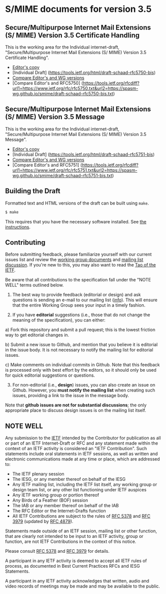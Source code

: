 # S/MIME documents for version 3.5

##  Secure/Multipurpose Internet Mail Extensions (S/ MIME) Version 3.5 Certificate Handling
This is the working area for the Individual internet-draft, "Secure/Multipurpose Internet Mail Extensions (S/ MIME) Version 3.5 Certificate Handling".

* [Editor's copy](https://spasm-wg.github.io/smime/draft-schaad-rfc5750-bis.html)
* [Individual Draft] (https://tools.ietf.org/html/draft-schaad-rfc5750-bis)
* [Compare Editor's and WG versions](https://tools.ietf.org/rfcdiff?url1=https://www.ietf.org/id/draft-schaad-rfc5750-bis&url2=https://spasm-wg.github.io/smime/draft-schaad-rfc5750-bis.txt)
* [Compare Editor's and RFC5750] (https://tools.ietf.org/rfcdiff?url1=https://www.ietf.org/rfc/rfc5750.txt&url2=https://spasm-wg.github.io/smime/draft-schaad-rfc5750-bis.txt)


##  Secure/Multipurpose Internet Mail Extensions (S/ MIME) Version 3.5 Message

This is the working area for the Individual internet-draft, "Secure/Multipurpose Internet Mail Extensions (S/ MIME) Version 3.5 Message".

* [Editor's copy](https://spasm-wg.github.io/smime/draft-schaad-rfc5751-bis.html)
* [Individual Draft] (https://tools.ietf.org/html/draft-schaad-rfc5751-bis)
* [Compare Editor's and WG versions](https://tools.ietf.org/rfcdiff?url1=https://www.ietf.org/id/draft-schaad-rfc5751-bis&url2=https://spasm-wg.github.io/smime/draft-schaad-rfc5751-bis.txt)
* [Compare Editor's and RFC5751] (https://tools.ietf.org/rfcdiff?url1=https://www.ietf.org/rfc/rfc5751.txt&url2=https://spasm-wg.github.io/smime/draft-schaad-rfc5751-bis.txt)


## Building the Draft

Formatted text and HTML versions of the draft can be built using `make`.

```sh
$ make
```

This requires that you have the necessary software installed.  See [the
instructions](https://github.com/martinthomson/i-d-template/blob/master/doc/SETUP.md).


## Contributing

Before submitting feedback, please familiarize yourself with our current issues
list and review the [working group
documents](https://datatracker.ietf.org/wg/rfc5750/documents/) and [mailing
list discussion](https://mailarchive.ietf.org/arch/browse/rfc5750/). If you're
new to this, you may also want to read the [Tao of the
IETF](https://www.ietf.org/tao.html).

Be aware that all contributions to the specification fall under the "NOTE WELL"
terms outlined below.

1. The best way to provide feedback (editorial or design) and ask questions is
sending an e-mail to our mailing list
([info](https://www.ietf.org/mailman/listinfo/rfc5750)). This will ensure that
the entire Working Group sees your input in a timely fashion.

2. If you have **editorial** suggestions (i.e., those that do not change the
meaning of the specification), you can either:

  a) Fork this repository and submit a pull request; this is the lowest
  friction way to get editorial changes in.

  b) Submit a new issue to Github, and mention that you believe it is editorial
  in the issue body. It is not necessary to notify the mailing list for
  editorial issues.

  c) Make comments on individual commits in Github. Note that this feedback is
  processed only with best effort by the editors, so it should only be used for
  quick editorial suggestions or questions.

3. For non-editorial (i.e., **design**) issues, you can also create an issue on
Github. However, you **must notify the mailing list** when creating such issues,
providing a link to the issue in the message body.

  Note that **github issues are not for substantial discussions**; the only
  appropriate place to discuss design issues is on the mailing list itself.


## NOTE WELL

Any submission to the [IETF](https://www.ietf.org/) intended by the Contributor
for publication as all or part of an IETF Internet-Draft or RFC and any
statement made within the context of an IETF activity is considered an "IETF
Contribution". Such statements include oral statements in IETF sessions, as
well as written and electronic communications made at any time or place, which
are addressed to:

 * The IETF plenary session
 * The IESG, or any member thereof on behalf of the IESG
 * Any IETF mailing list, including the IETF list itself, any working group
   or design team list, or any other list functioning under IETF auspices
 * Any IETF working group or portion thereof
 * Any Birds of a Feather (BOF) session
 * The IAB or any member thereof on behalf of the IAB
 * The RFC Editor or the Internet-Drafts function
 * All IETF Contributions are subject to the rules of
   [RFC 5378](https://tools.ietf.org/html/rfc5378) and
   [RFC 3979](https://tools.ietf.org/html/rfc3979)
   (updated by [RFC 4879](https://tools.ietf.org/html/rfc4879)).

Statements made outside of an IETF session, mailing list or other function,
that are clearly not intended to be input to an IETF activity, group or
function, are not IETF Contributions in the context of this notice.

Please consult [RFC 5378](https://tools.ietf.org/html/rfc5378) and [RFC
3979](https://tools.ietf.org/html/rfc3979) for details.

A participant in any IETF activity is deemed to accept all IETF rules of
process, as documented in Best Current Practices RFCs and IESG Statements.

A participant in any IETF activity acknowledges that written, audio and video
records of meetings may be made and may be available to the public.
